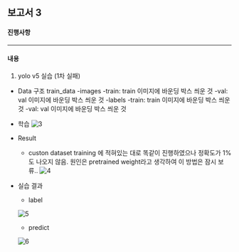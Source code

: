 ## 보고서 3 ##
#### 진행사항 ####
----------
#### 내용 ####
1. yolo v5 실습 (1차 실패)
+ Data 구조
  train_data
    -images
      -train: train 이미지에 바운딩 박스 씌운 것
      -val: val 이미지에 바운딩 박스 씌운 것
    -labels
      -train: train 이미지에 바운딩 박스 씌운 것
      -val: val 이미지에 바운딩 박스 씌운 것
+ 학습
  ![3](https://user-images.githubusercontent.com/95543704/145055777-1f028617-c0c4-4ef4-8590-e2ba8a6884ea.JPG)

+ Result
  + custon dataset training 에 적혀있는 대로 똑같이 진행하였으나 정확도가 1%도 나오지 않음. 원인은 pretrained weight라고 생각하여 이 방법은 잠시 보류..
   ![4](https://user-images.githubusercontent.com/95543704/145056067-a3f0728b-f2c9-414a-a186-31e024138fcf.JPG)

+ 실습 결과
  + label
  
  ![5](https://user-images.githubusercontent.com/95543704/145056316-7f1ab0a4-01e2-411b-b7c5-b48a2dcbd565.JPG)

  + predict
  
  ![6](https://user-images.githubusercontent.com/95543704/145056359-443dfe8b-4eca-4f48-887c-9585aaac4744.JPG)

